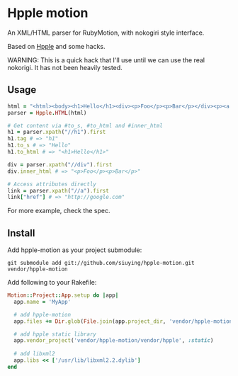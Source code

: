 # Hpple motion

An XML/HTML parser for RubyMotion, with nokogiri style interface.

Based on [Hpple](https://github.com/topfunky/hpple) and some hacks.

WARNING: This is a quick hack that I'll use until we can use the real 
nokorigi. It has not been heavily tested.

## Usage

``` ruby
html = "<html><body><h1>Hello</h1><div><p>Foo</p><p>Bar</p></div><p><a href=\"http://google.com\">google</a></p></body></html>"
parser = Hpple.HTML(html)

# Get content via #to_s, #to_html and #inner_html
h1 = parser.xpath("//h1").first
h1.tag # => "h1"
h1.to_s # => "Hello"
h1.to_html # => "<h1>Hello</h1>"

div = parser.xpath("//div").first
div.inner_html # => "<p>Foo</p><p>Bar</p>"

# Access attributes directly
link = parser.xpath("//a").first
link["href"] # => "http://google.com"
```

For more example, check the spec.

## Install

Add hpple-motion as your project submodule:

    git submodule add git://github.com/siuying/hpple-motion.git vendor/hpple-motion

Add following to your Rakefile:

```ruby
Motion::Project::App.setup do |app|
  app.name = 'MyApp'

  # add hpple-motion
  app.files += Dir.glob(File.join(app.project_dir, 'vendor/hpple-motion/lib/*.rb'))

  # add hpple static library
  app.vendor_project('vendor/hpple-motion/vendor/hpple', :static)
  
  # add libxml2
  app.libs << ['/usr/lib/libxml2.2.dylib']
end
```
